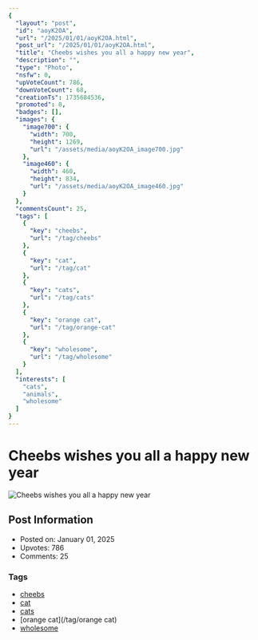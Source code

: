 ```yaml
---
{
  "layout": "post",
  "id": "aoyK2OA",
  "url": "/2025/01/01/aoyK2OA.html",
  "post_url": "/2025/01/01/aoyK2OA.html",
  "title": "Cheebs wishes you all a happy new year",
  "description": "",
  "type": "Photo",
  "nsfw": 0,
  "upVoteCount": 786,
  "downVoteCount": 68,
  "creationTs": 1735684536,
  "promoted": 0,
  "badges": [],
  "images": {
    "image700": {
      "width": 700,
      "height": 1269,
      "url": "/assets/media/aoyK2OA_image700.jpg"
    },
    "image460": {
      "width": 460,
      "height": 834,
      "url": "/assets/media/aoyK2OA_image460.jpg"
    }
  },
  "commentsCount": 25,
  "tags": [
    {
      "key": "cheebs",
      "url": "/tag/cheebs"
    },
    {
      "key": "cat",
      "url": "/tag/cat"
    },
    {
      "key": "cats",
      "url": "/tag/cats"
    },
    {
      "key": "orange cat",
      "url": "/tag/orange-cat"
    },
    {
      "key": "wholesome",
      "url": "/tag/wholesome"
    }
  ],
  "interests": [
    "cats",
    "animals",
    "wholesome"
  ]
}
---
```


# Cheebs wishes you all a happy new year

![Cheebs wishes you all a happy new year](/assets/media/aoyK2OA_image700.jpg)

## Post Information

- Posted on: January 01, 2025
- Upvotes: 786
- Comments: 25

### Tags

- [cheebs](/tag/cheebs)
- [cat](/tag/cat)
- [cats](/tag/cats)
- [orange cat](/tag/orange cat)
- [wholesome](/tag/wholesome)
